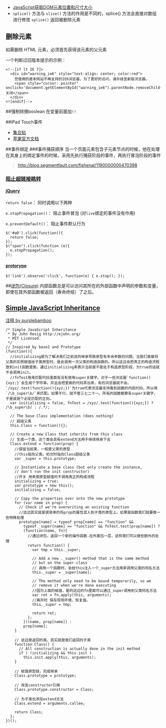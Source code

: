 * [JavaScript获取DOM元素位置和尺寸大小](http://www.cnblogs.com/dolphinX/archive/2012/11/19/2777756.html)
* `splice()` 方法与 `slice()` 方法的作用是不同的，splice() 方法会直接对数组进行修改
`splice()` 返回被删除元素 

## 删除元素
如需删除 HTML 元素，必须首先获得该元素的父元素

一个判断过旧版本提示的示例：

    <!--[if lt IE 7]>
      <div id="warning_ie6" style="text-align: center; color:red">
        您使用的是本网站不再支持的IE6浏览器，为了更好的访问，请升级至新版浏览器。
        <span style="cursor: pointer" onclick='document.getElementById("warning_ie6").parentNode.removeChild(document.getElementById("warning_ie6"))'>关闭</span>
      </div>
    <![endif]-->

##强制转换boolean
在变量前面加`!!`

##iPad Touch事件
* [集合贴](http://m.oschina.net/blog/88086)
* [苹果官方文档](https://developer.apple.com/library/safari/documentation/AppleApplications/Reference/SafariWebContent/HandlingEvents/HandlingEvents.html)

##事件绑定
###事件捕获顺序
当一个页面元素包含子元素节点的时候，他在处理在其身上的绑定事件的时候，采用先执行捕获阶段的事件，再执行冒泡阶段的事件
> http://blog.segmentfault.com/fishenal/1190000000470398

### [阻止超链接跳转](http://www.suchso.com/projecteactual/javascript-event-up-stopPropagation-cancelBubble.html)
#### [jQuery](http://blog.csdn.net/woshixuye/article/details/7422985)
`return false`： 同时调用以下两种

`e.stopPropagation()`： 阻止事件冒泡 (对`live`绑定的事件没有作用)

`e.preventDefault()`： 阻止事件默认行为

    $('#a0').click(function(){  
      return false;  
    });  
    $("span").click(function (e){
      e.stopPropagation();
    });

#### [protorype](http://stackoverflow.com/questions/1399613/disable-link-with-the-prototype-observe-method)
    $('link').observe('click', function(e) { e.stop(); });

##[闭包(Closure)](https://developer.mozilla.org/zh-CN/docs/Web/JavaScript/Guide/Closures)
内部函数总是可以访问其所在的外部函数中声明的参数和变量，即使在其外部函数被返回（寿命终结）了之后。

## [Simple JavaScript Inheritance](http://ejohn.org/blog/simple-javascript-inheritance/)
[注释 by purplebamboo](http://purplebamboo.github.io/2014/07/13/javascript-oo-class/)

    /* Simple JavaScript Inheritance
     * By John Resig http://ejohn.org/
     * MIT Licensed.
     */
    // Inspired by base2 and Prototype
    (function(){
      //initializing是为了解决我们之前说的继承导致原型有多余参数的问题。当我们直接将父类的实例赋值给子类原型时。是会调用一次父类的构造函数的。所以这边会把真正的构造流程放到init函数里面，通过initializing来表示当前是不是处于构造原型阶段，为true的话就不会调用init。
      //fnTest用来匹配代码里面有没有使用super关键字。对于一些浏览器`function(){xyz;}`会生成个字符串，并且会把里面的代码弄出来，有的浏览器就不会。`/xyz/.test(function(){xyz;})`为true代表浏览器支持看到函数的内部代码，所以用`/\b_super\b/`来匹配。如果不行，就不管三七二十一。所有的函数都算有super关键字，于是就是个必定匹配的正则。
      var initializing = false, fnTest = /xyz/.test(function(){xyz;}) ? /\b_super\b/ : /.*/;
     
      // The base Class implementation (does nothing)
      // 超级父类
      this.Class = function(){};
     
      // Create a new Class that inherits from this class
      // 生成一个类，这个类会具有extend方法用于继续继承下去
      Class.extend = function(prop) {
        //保留当前类，一般是父类的原型
        //this指向父类。初次时指向Class超级父类
        var _super = this.prototype;
       
        // Instantiate a base class (but only create the instance,
        // don't run the init constructor)
        //开关 用来使原型赋值时不调用真正的构成流程
        initializing = true;
        var prototype = new this();
        initializing = false;
       
        // Copy the properties over onto the new prototype
        for (var name in prop) {
          // Check if we're overwriting an existing function
          //这边其实就是很简单的将prop的属性混入到子类的原型上。如果是函数我们就要做一些特殊处理
          prototype[name] = typeof prop[name] == "function" &&
            typeof _super[name] == "function" && fnTest.test(prop[name]) ?
            (function(name, fn){
              //通过闭包，返回一个新的操作函数.在外面包一层，这样我们可以做些额外的处理
              return function() {
                var tmp = this._super;
               
                // Add a new ._super() method that is the same method
                // but on the super-class
                // 调用一个函数时，会给this注入一个_super方法用来调用父类的同名方法
                this._super = _super[name];
               
                // The method only need to be bound temporarily, so we
                // remove it when we're done executing
                //因为上面的赋值，是的这边的fn里面可以通过_super调用到父类同名方法
                var ret = fn.apply(this, arguments);  
                //离开时 保存现场环境，恢复值。
                this._super = tmp;
               
                return ret;
              };
            })(name, prop[name]) :
            prop[name];
        }
       
        // 这边是返回的类，其实就是我们返回的子类
        function Class() {
          // All construction is actually done in the init method
          if ( !initializing && this.init )
            this.init.apply(this, arguments);
        }
       
        // 赋值原型链，完成继承
        Class.prototype = prototype;
       
        // 改变constructor引用
        Class.prototype.constructor = Class;
     
        // 为子类也添加extend方法
        Class.extend = arguments.callee;
       
        return Class;
      };
    })();

